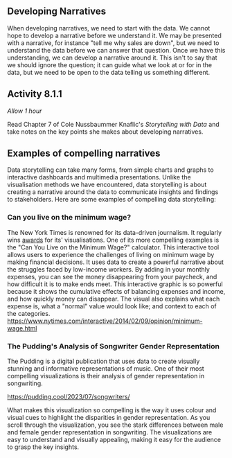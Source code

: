 ## Developing Narratives

When developing narratives, we need to start with the data. We cannot hope to
develop a narrative before we understand it. We may be presented with a
narrative, for instance "tell me why sales are down", but we need to understand
the data before we can answer that question. Once we have this understanding, we
can develop a narrative around it. This isn't to say that we should ignore the
question; it can guide what we look at or for in the data, but we need to be
open to the data telling us something different.

## Activity 8.1.1

_Allow 1 hour_

Read Chapter 7 of Cole Nussbaummer Knaflic's _Storytelling with Data_ and take
notes on the key points she makes about developing narratives.

## Examples of compelling narratives

Data storytelling can take many forms, from simple charts and graphs to
interactive dashboards and multimedia presentations. Unlike the visualisation
methods we have encountered, data storytelling is about creating a narrative
around the data to communicate insights and findings to stakeholders. Here are
some examples of compelling data storytelling:

### Can you live on the minimum wage?

The New York Times is renowned for its data-driven journalism. It regularly wins
[awards](https://nightingaledvs.com/capturing-one-million-deaths-on-a-page-carrie-mifsud/)
for its' visualisations. One of its more compelling examples is the "Can You
Live on the Minimum Wage?" calculator. This interactive tool allows users to
experience the challenges of living on minimum wage by making financial
decisions. It uses data to create a powerful narrative about the struggles faced
by low-income workers. By adding in your monthly expenses, you can see the money
disappearing from your paycheck, and how difficult it is to make ends meet. This
interactive graphic is so powerful because it shows the cumulative effects of
balancing expenses and income, and how quickly money can disappear. The visual
also explains what each expense is, what a "normal" value would look like; and
context to each of the categories.
<https://www.nytimes.com/interactive/2014/02/09/opinion/minimum-wage.html>

### The Pudding's Analysis of Songwriter Gender Representation

The Pudding is a digital publication that uses data to create visually stunning
and informative representations of music. One of their most compelling
visualizations is their analysis of gender representation in songwriting.

<https://pudding.cool/2023/07/songwriters/>

What makes this visualization so compelling is the way it uses colour and visual
cues to highlight the disparities in gender representation. As you scroll
through the visualization, you see the stark differences between male and female
gender representation in songwriting. The visualizations are easy to understand
and visually appealing, making it easy for the audience to grasp the key
insights.

<!-- TODO: write ~700 words -->

<!-- TODO: add 4 activities -->
